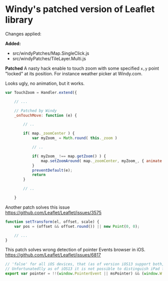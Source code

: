 # Windy's patched version of Leaflet library

Changes applied:

**Added:**
 * src/windyPatches/Map.SingleClick.js
 * src/windyPatches/TileLayer.Multi.js

**Patched**
A nasty hack enable to touch zoom with some specified
`x,y` point "locked" at its position. For instance weather picker
at Windy.com.

Looks ugly, no animation, but it works.

```js
var TouchZoom = Handler.extend({

	// ...

	// Patched by Windy
	_onTouchMove: function (e) {

		// ..

		if( map._zoomCenter ) {
			var myZoom_ = Math.round( this._zoom )

			// ..

			if( myZoom_ !== map.getZoom() ) {
				map.setZoomAround( map._zoomCenter, myZoom_, { animate: true });
			}
			preventDefault(e);
			return
		}

		// ..

	}
```

Another patch solves this issue https://github.com/Leaflet/Leaflet/issues/3575

```js
function setTransform(el, offset, scale) {
	var pos = (offset && offset.round()) || new Point(0, 0);

	// ...
}
```

This patch solves wrong detection of pointer Events browser in iOS. https://github.com/Leaflet/Leaflet/issues/6817

```js
// 'false' for all iOS devices, that (as of version iOS13 support both, touch and poiter events)
// Unfortunatedlly as of iOS13 it is not possible to distinguish iPad from OS X by user agent string
export var pointer = !!(window.PointerEvent || msPointer) && (window.W && (window.W.target !== 'mobile')) && !userAgentContains('iphone');
```
